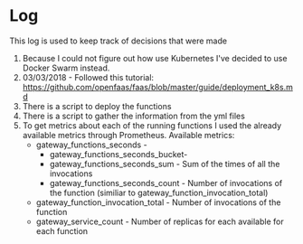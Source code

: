 # Log
This log is used to keep track of decisions that were made

1. Because I could not figure out how use Kubernetes I've decided to use Docker Swarm instead.
2. 03/03/2018 - Followed this tutorial: https://github.com/openfaas/faas/blob/master/guide/deployment_k8s.md
3. There is a script to deploy the functions
4. There is a script to gather the information from the yml files
5. To get metrics about each of the running functions I used the already available metrics through Prometheus. Available metrics:
    * gateway_functions_seconds -
        * gateway_functions_seconds_bucket- 
        * gateway_functions_seconds_sum - Sum of the times of all the invocations
        * gateway_functions_seconds_count - Number of invocations of the function (similiar to gateway_function_invocation_total)
    * gateway_function_invocation_total - Number of invocations of the function
    * gateway_service_count - Number of replicas for each available for each function
